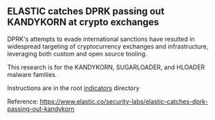 ## ELASTIC catches DPRK passing out KANDYKORN at crypto exchanges

DPRK's attempts to evade international sanctions have resulted in widespread targeting of cryptocurrency exchanges and infrastructure, leveraging both custom and open source tooling.

This research is for the KANDYKORN, SUGARLOADER, and HLOADER malware families. 

Instructions are in the root [indicators](../README.md) directory

Reference: https://www.elastic.co/security-labs/elastic-catches-dprk-passing-out-kandykorn